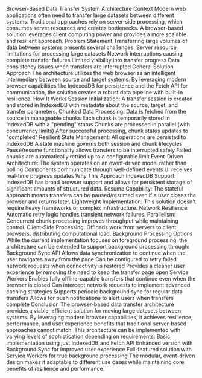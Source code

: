 Browser-Based Data Transfer System Architecture
Context
Modern web applications often need to transfer large datasets between different systems. Traditional approaches rely on server-side processing, which consumes server resources and creates bottlenecks. A browser-based solution leverages client computing power and provides a more scalable and resilient approach.
Problem Statement
Transferring large volumes of data between systems presents several challenges:
Server resource limitations for processing large datasets
Network interruptions causing complete transfer failures
Limited visibility into transfer progress
Data consistency issues when transfers are interrupted
General Solution Approach
The architecture utilizes the web browser as an intelligent intermediary between source and target systems. By leveraging modern browser capabilities like IndexedDB for persistence and the Fetch API for communication, the solution creates a robust data pipeline with built-in resilience.
How It Works
Session Initialization: A transfer session is created and stored in IndexedDB with metadata about the source, target, and transfer parameters.
Chunked Data Processing:
Data is fetched from the source in manageable chunks
Each chunk is temporarily stored in IndexedDB with a "pending" status
Chunks are processed in parallel (with concurrency limits)
After successful processing, chunk status updates to "completed"
Resilient State Management:
All operations are persisted to IndexedDB
A state machine governs both session and chunk lifecycles
Pause/resume functionality allows transfers to be interrupted safely
Failed chunks are automatically retried up to a configurable limit
Event-Driven Architecture:
The system operates on an event-driven model rather than polling
Components communicate through well-defined events
UI receives real-time progress updates
Why This Approach
IndexedDB Support: IndexedDB has broad browser support and allows for persistent storage of significant amounts of structured data.
Resume Capability: The stateful approach means transfers can be paused/resumed even if a user closes the browser and returns later.
Lightweight Implementation: This solution doesn't require heavy frameworks or complex infrastructure.
Network Resilience: Automatic retry logic handles transient network failures.
Parallelism: Concurrent chunk processing improves throughput while maintaining control.
Client-Side Processing: Offloads work from servers to client browsers, distributing computational load.
Background Processing Options
While the current implementation focuses on foreground processing, the architecture can be extended to support background processing through:
Background Sync API
Allows data synchronization to continue when the user navigates away from the page
Can be configured to retry failed network requests when connectivity is restored
Provides a cleaner user experience by removing the need to keep the transfer page open
Service Workers
Enables fully offline-capable transfers that continue even when the browser is closed
Can intercept network requests to implement advanced caching strategies
Supports periodic background sync for regular data transfers
Allows for push notifications to alert users when transfers complete
Conclusion
The browser-based data transfer architecture provides a viable, efficient solution for moving large datasets between systems. By leveraging modern browser capabilities, it achieves resilience, performance, and user experience benefits that traditional server-based approaches cannot match.
This architecture can be implemented with varying levels of sophistication depending on requirements:
Basic implementation using just IndexedDB and Fetch API
Enhanced version with Background Sync for improved user experience
Full-featured solution with Service Workers for true background processing
The modular, event-driven design makes it adaptable to different use cases while maintaining core benefits of resilience and performance.